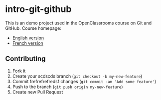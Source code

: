 # intro-git-github

This is an demo project used in the OpenClassrooms course on Git and GitHub.
Course homepage:

* [English version](https://openclassrooms.com/courses/manage-your-code-with-git-and-github)
* [French version](https://openclassrooms.com/courses/gerer-son-code-avec-git-et-github)

## Contributing

1. Fork it
2. Create your scdscds branch (`git checkout -b my-new-feature`)
3. Commit frefrefrefredsf changes (`git commit -am 'Add some feature'`)
4. Push to the branch (`git push origin my-new-feature`)
5. Create new Pull Request
